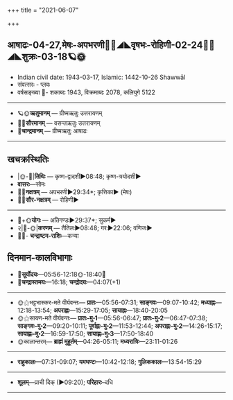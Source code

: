 +++
title = "2021-06-07"

+++
## आषाढः-04-27,मेषः-अपभरणी🌛🌌◢◣वृषभः-रोहिणी-02-24🌌🌞◢◣शुक्रः-03-18🪐🌞
- Indian civil date: 1943-03-17, Islamic: 1442-10-26 Shawwāl
- संवत्सरः - प्लवः
- वर्षसङ्ख्या 🌛- शकाब्दः 1943, विक्रमाब्दः 2078, कलियुगे 5122
___________________
- 🪐🌞**ऋतुमानम्** — ग्रीष्मऋतुः उत्तरायणम्
- 🌌🌞**सौरमानम्** — वसन्तऋतुः उत्तरायणम्
- 🌛**चान्द्रमानम्** — ग्रीष्मऋतुः आषाढः
___________________


## खचक्रस्थितिः
- |🌞-🌛|**तिथिः** — कृष्ण-द्वादशी►08:48; कृष्ण-त्रयोदशी►  
- **वासरः**—सोमः  
- 🌌🌛**नक्षत्रम्** — अपभरणी►29:34*; कृत्तिका► (मेषः)  
- 🌌🌞**सौर-नक्षत्रम्** — रोहिणी►  
___________________
- 🌛+🌞**योगः** — अतिगण्डः►29:37*; सुकर्म►  
- २|🌛-🌞|**करणम्** — तैतिलः►08:48; गरः►22:06; वणिजः►  
- 🌌🌛- **चन्द्राष्टम-राशिः**—कन्या  


## दिनमान-कालविभागाः
- 🌅**सूर्योदयः**—05:56-12:18🌞️-18:40🌇  
- 🌛**चन्द्रास्तमयः**—16:18; **चन्द्रोदयः**—04:07(+1)  
___________________
- 🌞⚝भट्टभास्कर-मते वीर्यवन्तः— **प्रातः**—05:56-07:31; **साङ्गवः**—09:07-10:42; **मध्याह्नः**—12:18-13:54; **अपराह्णः**—15:29-17:05; **सायाह्नः**—18:40-20:05  
- 🌞⚝सायण-मते वीर्यवन्तः— **प्रातः-मु॰1**—05:56-06:47; **प्रातः-मु॰2**—06:47-07:38; **साङ्गवः-मु॰2**—09:20-10:11; **पूर्वाह्णः-मु॰2**—11:53-12:44; **अपराह्णः-मु॰2**—14:26-15:17; **सायाह्णः-मु॰2**—16:59-17:50; **सायाह्णः-मु॰3**—17:50-18:40  
- 🌞कालान्तरम्— **ब्राह्मं मुहूर्तम्**—04:26-05:11; **मध्यरात्रिः**—23:11-01:26  
___________________
- **राहुकालः**—07:31-09:07; **यमघण्टः**—10:42-12:18; **गुलिककालः**—13:54-15:29  
___________________
- **शूलम्**—प्राची दिक् (►09:20); **परिहारः**–दधि  
___________________
